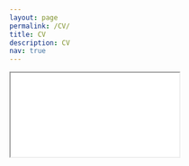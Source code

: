 ```yaml
---
layout: page
permalink: /CV/
title: CV
description: CV
nav: true
---
```


<iframe src="assets/pdf/Zhenyu%20Liu.pdf"></iframe>
